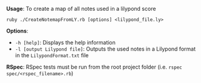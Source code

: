 **Usage**: To create a map of all notes used in a lilypond score

`ruby ./CreateNotemapFromLY.rb [options] <lilypond_file.ly>`

**Options**:
- `-h [help]`: Displays the help information
- `-l [output Lilypond file]`: Outputs the used notes in a Lilypond format in the `LilypondFormat.txt` file


**RSpec**: RSpec tests must be run from the root project folder (i.e. `rspec spec/<rspec_filename>.rb`)


